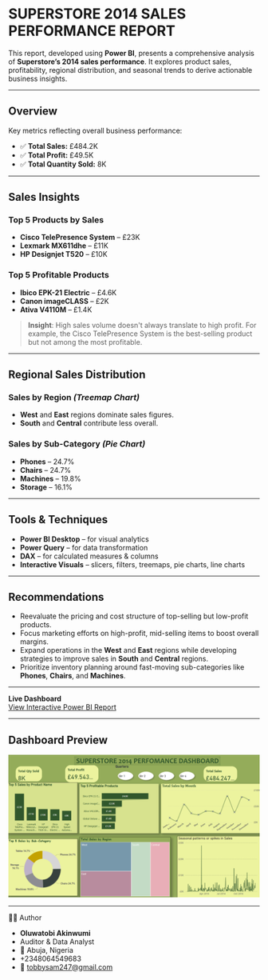 # SUPERSTORE 2014 SALES PERFORMANCE REPORT

This report, developed using **Power BI**, presents a comprehensive analysis of **Superstore’s 2014 sales performance**. It explores product sales, profitability, regional distribution, and seasonal trends to derive actionable business insights.

---
## Overview

Key metrics reflecting overall business performance:

- ✅ **Total Sales:** £484.2K  
- ✅ **Total Profit:** £49.5K  
- ✅ **Total Quantity Sold:** 8K  

---

## Sales Insights

###  Top 5 Products by Sales
- **Cisco TelePresence System** – £23K  
- **Lexmark MX611dhe** – £11K  
- **HP Designjet T520** – £10K  

###  Top 5 Profitable Products
- **Ibico EPK-21 Electric** – £4.6K  
- **Canon imageCLASS** – £2K  
- **Ativa V4110M** – £1.4K  

>  **Insight**: High sales volume doesn't always translate to high profit. For example, the Cisco TelePresence System is the best-selling product but not among the most profitable.

---

##  Regional Sales Distribution

###  Sales by Region *(Treemap Chart)*
- **West** and **East** regions dominate sales figures.
- **South** and **Central** contribute less overall.

###  Sales by Sub-Category *(Pie Chart)*
- **Phones** – 24.7%  
- **Chairs** – 24.7%  
- **Machines** – 19.8%  
- **Storage** – 16.1%  

---

##  Tools & Techniques
- **Power BI Desktop** – for visual analytics  
- **Power Query** – for data transformation  
- **DAX** – for calculated measures & columns  
- **Interactive Visuals** – slicers, filters, treemaps, pie charts, line charts  

---

##  Recommendations
- Reevaluate the pricing and cost structure of top-selling but low-profit products.
- Focus marketing efforts on high-profit, mid-selling items to boost overall margins.
- Expand operations in the **West** and **East** regions while developing strategies to improve sales in **South** and **Central** regions.
- Prioritize inventory planning around fast-moving sub-categories like **Phones**, **Chairs**, and **Machines**.

---
 **Live Dashboard**  
 [View Interactive Power BI Report](https://app.powerbi.com/links/Gi4N5Qz68x?ctid=e1382191-cd3f-4dd9-a1c3-0ceb4f0065f1&pbi_source=linkShare)

 ---
##  Dashboard Preview

![Dashboard Screenshot](https://github.com/Tobbysam247/SUPERSTORE-2014-SALES-PERFORMANCE-REPORT/blob/main/SUPERSTORE%202014%20SALES%20PERFORMANCE%20REPORT.png?raw=true)


----
🙋‍♂️ Author
-  **Oluwatobi Akinwumi**
-  Auditor & Data Analyst
- 📍 Abuja, Nigeria
-  +2348064549683
-  📧 tobbysam247@gmail.com
